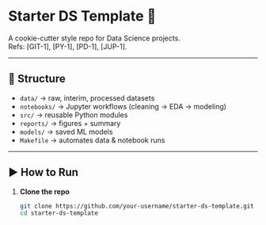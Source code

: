 # Starter DS Template 🚀

A cookie-cutter style repo for Data Science projects.  
Refs: [GIT-1], [PY-1], [PD-1], [JUP-1].

---

## 📂 Structure

- `data/` → raw, interim, processed datasets
- `notebooks/` → Jupyter workflows (cleaning → EDA → modeling)
- `src/` → reusable Python modules
- `reports/` → figures + summary
- `models/` → saved ML models
- `Makefile` → automates data & notebook runs

---

## ▶️ How to Run

1. **Clone the repo**
   ```bash
   git clone https://github.com/your-username/starter-ds-template.git
   cd starter-ds-template
